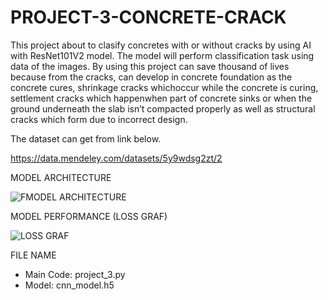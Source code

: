 # PROJECT-3-CONCRETE-CRACK

This project about to clasify concretes with or without cracks by using AI with ResNet101V2 model. The model will perform classification task using data of the images. By using this project can save thousand of lives because from the cracks, can develop in concrete foundation as the concrete cures, shrinkage cracks whichoccur while the concrete is curing, settlement cracks which happenwhen part of concrete sinks or when the ground underneath the slab isn’t compacted properly as well as structural cracks which form due to incorrect design. 

The dataset can get from link below.

https://data.mendeley.com/datasets/5y9wdsg2zt/2

MODEL ARCHITECTURE 

![FMODEL ARCHITECTURE](https://github.com/user-attachments/assets/82cf32ca-5e91-488f-a7a2-0159d3e66fcc)

MODEL PERFORMANCE (LOSS GRAF)

![LOSS GRAF ](https://github.com/user-attachments/assets/0731669f-a54e-4767-95a1-d3c87650e1aa)

FILE NAME

- Main Code: project_3.py
- Model: cnn_model.h5
